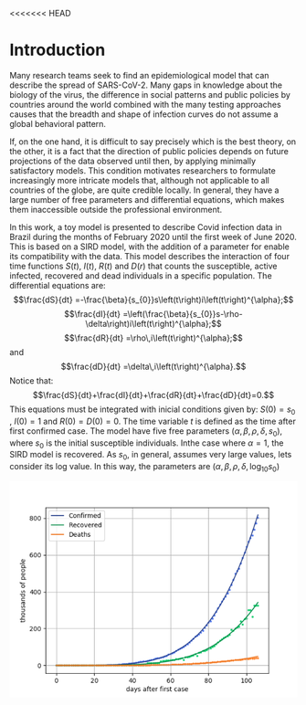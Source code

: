 <<<<<<< HEAD
# Introduction

Many research teams seek to find an epidemiological model that can describe the spread of SARS-CoV-2. Many gaps in knowledge about the biology of the virus, the difference in social patterns and public policies by countries around the world combined with the many testing approaches causes that the breadth and shape of infection curves do not assume a global behavioral pattern.

If, on the one hand, it is difficult to say precisely which is the best theory, on the other, it is a fact that the direction of public policies depends on future projections of the data observed until then, by applying minimally satisfactory models. This condition motivates researchers to formulate increasingly more intricate models that, although not applicable to all countries of the globe, are quite credible locally. In general, they have a large number of free parameters and differential equations, which makes them inaccessible outside the professional environment.

In this work, a toy model is presented to describe Covid infection data in Brazil during the months of February 2020 until the first week of June 2020. This is based on a SIRD model, with the addition of a parameter for enable its compatibility with the data. This model describes the interaction of four time functions $S\left(t\right)$, $I\left(t\right)$, $R\left(t\right)$ and $D\left(r\right)$ that counts the susceptible, active infected, recovered and dead individuals in a specific population. The differential equations are: 
$$\frac{dS}{dt}	=-\frac{\beta}{s_{0}}s\left(t\right)i\left(t\right)^{\alpha};$$ 
$$\frac{dI}{dt}	=\left(\frac{\beta}{s_{0}}s-\rho-\delta\right)i\left(t\right)^{\alpha};$$ 
$$\frac{dR}{dt}	=\rho\,i\left(t\right)^{\alpha};$$ and
$$\frac{dD}{dt}	=\delta\,i\left(t\right)^{\alpha}.$$ 
Notice that:$$\frac{dS}{dt}+\frac{dI}{dt}+\frac{dR}{dt}+\frac{dD}{dt}=0.$$This equations must be integrated with inicial conditions given by: $S\left(0\right)=s_{0}$ , $I\left(0\right)=1$ and $R\left(0\right)=D\left(0\right)=0$. The time variable $t$ is defined as the time after first confirmed case. The model have five free parameters $\left(\alpha,\beta,\rho,\delta,s_{0}\right)$, where $s_{0}$ is the initial susceptible individuals. Inthe case where $\alpha=1$, the SIRD model is recovered. As $s_{0}$, in general, assumes very large values, lets consider its log value. In this way, the parameters are $\left(\alpha,\beta,\rho,\delta,\log_{10}s_{0}\right)$


![image](./tables/crd-curve.png)